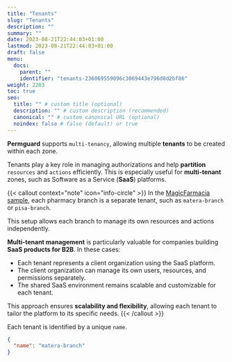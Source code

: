 ```yaml
---
title: "Tenants"
slug: "Tenants"
description: ""
summary: ""
date: 2023-08-21T22:44:03+01:00
lastmod: 2023-08-21T22:44:03+01:00
draft: false
menu:
  docs:
    parent: ""
    identifier: "tenants-236069559096c3069443e796d0d2bf86"
weight: 2203
toc: true
seo:
  title: "" # custom title (optional)
  description: "" # custom description (recommended)
  canonical: "" # custom canonical URL (optional)
  noindex: false # false (default) or true
---
```


**Permguard** supports `multi-tenancy`, allowing multiple **tenants** to be created within each zone.

Tenants play a key role in managing authorizations and help **partition** `resources` and `actions` efficiently.
This is especially useful for **multi-tenant** zones, such as Software as a Service (**SaaS**) platforms.

{{< callout context="note" icon="info-circle" >}}
In the [MagicFarmacia sample](/docs/0.1/getting-started/adoption-through-example#integration-use-case-pharmacy-branch-management), each pharmacy branch is a separate tenant, such as `matera-branch` or `pisa-branch`.

This setup allows each branch to manage its own resources and actions independently.

**Multi-tenant management** is particularly valuable for companies building **SaaS products for B2B**.
In these cases:

- Each tenant represents a client organization using the SaaS platform.
- The client organization can manage its own users, resources, and permissions separately.
- The shared SaaS environment remains scalable and customizable for each tenant.

This approach ensures **scalability and flexibility**, allowing each tenant to tailor the platform to its specific needs.
{{< /callout >}}

Each tenant is identified by a unique `name`.

```json
{
  "name": "matera-branch"
}
```

